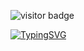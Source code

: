 ![visitor badge](https://visitor-badge.laobi.icu/badge?page_id=jwenjian.visitor-badge&format=true)

[![TypingSVG](https://readme-typing-svg.herokuapp.com/?color=2c2c2c&size=35&center=true&vCenter=true&width=1000&lines=HEY,+I'm+Eduardo+Cruz;I'm+26+years+old;I'm+from+Brazil;Civil+Engineer;Welcome+to+my+world!+:%29)](https://git.io/typing-svg)
